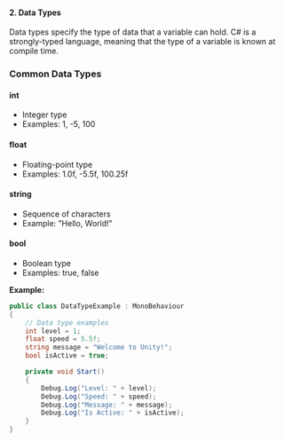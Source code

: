 

#### 2. Data Types
Data types specify the type of data that a variable can hold. C# is a strongly-typed language, meaning that the type of a variable is known at compile time.

### Common Data Types

#### int
- Integer type
- Examples: 1, -5, 100
#### float
- Floating-point type
- Examples: 1.0f, -5.5f, 100.25f
#### string
- Sequence of characters
- Example: "Hello, World!"
#### bool
- Boolean type
- Examples: true, false

**Example:**

```csharp
public class DataTypeExample : MonoBehaviour
{
    // Data type examples
    int level = 1;
    float speed = 5.5f;
    string message = "Welcome to Unity!";
    bool isActive = true;

    private void Start()
    {
        Debug.Log("Level: " + level);
        Debug.Log("Speed: " + speed);
        Debug.Log("Message: " + message);
        Debug.Log("Is Active: " + isActive);
    }
}
```

